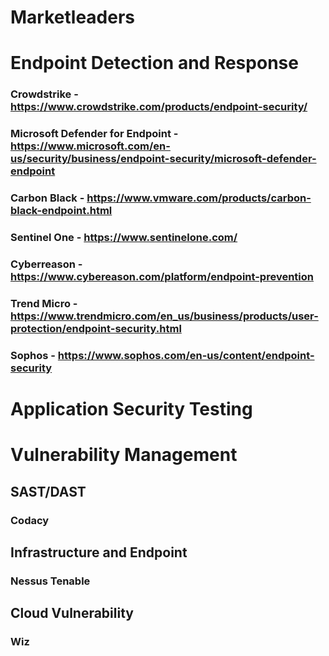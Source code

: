# Marketleaders

# Endpoint Detection and Response

###  Crowdstrike - https://www.crowdstrike.com/products/endpoint-security/
###  Microsoft Defender for Endpoint - https://www.microsoft.com/en-us/security/business/endpoint-security/microsoft-defender-endpoint
###  Carbon Black - https://www.vmware.com/products/carbon-black-endpoint.html
###  Sentinel One - https://www.sentinelone.com/
###  Cyberreason - https://www.cybereason.com/platform/endpoint-prevention
###  Trend Micro - https://www.trendmicro.com/en_us/business/products/user-protection/endpoint-security.html
###  Sophos - https://www.sophos.com/en-us/content/endpoint-security


# Application Security Testing



#  Vulnerability Management
##  SAST/DAST
### Codacy

## Infrastructure and Endpoint
### Nessus Tenable

## Cloud Vulnerability
### Wiz
